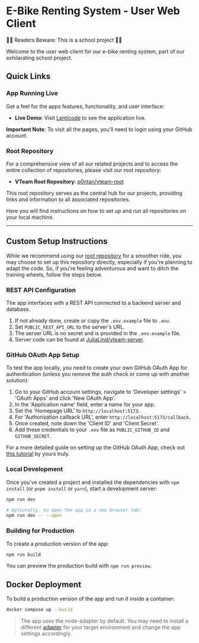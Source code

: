 # E-Bike Renting System - User Web Client

🚴‍♂️ Readers Beware: This is a school project 🚴‍♀️

Welcome to the user web client for our e-bike renting system, part of our exhilarating school project.

## Quick Links

### App Running Live

 Get a feel for the apps features, functionality, and user interface:

- **Live Demo**: Visit [Lenticode](https://vteam-user.lenticode.com/) to see the application live.

**Important Note**: To visit all the pages, you'll need to login using your GitHub account.

### Root Repository

For a comprehensive view of all our related projects and to access the entire collection of repositories, please visit our root repository:

- **VTeam Root Repository**: [p0ntan/vteam-root](https://github.com/p0ntan/vteam-root)

This root repository serves as the central hub for our projects, providing links and information to all associated repositories.

Here you will find instructions on how to set up and run all repositories on your local machine.

---
## Custom Setup Instructions

While we recommend using our [root repository](https://github.com/p0ntan/vteam-root) for a smoother ride, you may choose to set up this repository directly, especially if you're planning to adapt the code. So, if you're feeling adventurous and want to ditch the training wheels, follow the steps below.

### REST API Configuration

The app interfaces with a REST API connected to a backend server and database.

1. If not already done, create or copy the `.env.example` file to `.env`.
2. Set `PUBLIC_REST_API_URL` to the server's URL.
3. The server URL is no secret and is provided in the `.env.example` file.
4. Server code can be found at [JuliaLind/vteam-server](https://github.com/JuliaLind/vteam-server).

### GitHub OAuth App Setup

To test the app locally, you need to create your own GitHub OAuth App for authentication (unless you remove the auth check or come up with another solution):

1. Go to your GitHub account settings, navigate to 'Developer settings' > 'OAuth Apps' and click 'New OAuth App'.
2. In the 'Application name' field, enter a name for your app.
3. Set the 'Homepage URL' to `http://localhost:5173`.
4. For 'Authorization callback URL', enter `http://localhost:5173/callback`.
5. Once created, note down the 'Client ID' and 'Client Secret'.
6. Add these credentials to your `.env` file as `PUBLIC_GITHUB_ID` and `GITHUB_SECRET`.

For a more detailed guide on setting up the GitHub OAuth App, check out [this tutorial](https://github.com/kiwijos/vteam-github-oauth-study) by yours truly.

### Local Development

Once you've created a project and installed the dependencies with `npm install` (or `pnpm install` or `yarn`), start a development server:

```bash
npm run dev

# Optionally, to open the app in a new browser tab:
npm run dev -- --open
```

### Building for Production

To create a production version of the app:

```bash
npm run build
```

You can preview the production build with `npm run preview`.

## Docker Deployment

To build a production version of the app and run it inside a container:

```bash
docker compose up --build
```

> The app uses the node-adapter by default. You may need to install a different [adapter](https://kit.svelte.dev/docs/adapters) for your target environment and change the app settings accordingly.

